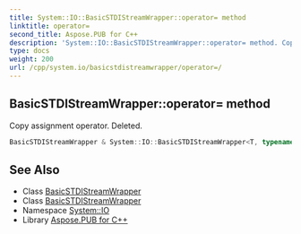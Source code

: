```yaml
---
title: System::IO::BasicSTDIStreamWrapper::operator= method
linktitle: operator=
second_title: Aspose.PUB for C++
description: 'System::IO::BasicSTDIStreamWrapper::operator= method. Copy assignment operator. Deleted in C++.'
type: docs
weight: 200
url: /cpp/system.io/basicstdistreamwrapper/operator=/
---
```

## BasicSTDIStreamWrapper::operator= method


Copy assignment operator. Deleted.

```cpp
BasicSTDIStreamWrapper & System::IO::BasicSTDIStreamWrapper<T, typename>::operator=(const BasicSTDIStreamWrapper &)=delete
```

## See Also

* Class [BasicSTDIStreamWrapper](../)
* Class [BasicSTDIStreamWrapper](../)
* Namespace [System::IO](../../)
* Library [Aspose.PUB for C++](../../../)
